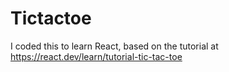 # Tictactoe
I coded this to learn React, based on the tutorial at https://react.dev/learn/tutorial-tic-tac-toe
